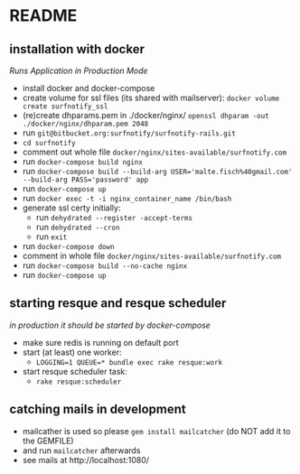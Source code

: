 # README
## installation with docker
*Runs Application in Production Mode*
- install docker and docker-compose
- create volume for ssl files (its shared with mailserver): `docker volume create surfnotify_ssl`
- (re)create dhparams.pem in ./docker/nginx/ `openssl dhparam -out ./docker/nginx/dhparam.pem 2048`
- run `git@bitbucket.org:surfnotify/surfnotify-rails.git`
- `cd surfnotify`
- comment out whole file `docker/nginx/sites-available/surfnotify.com`
- run `docker-compose build nginx`
- run `docker-compose build --build-arg USER='malte.fisch%40gmail.com' --build-arg PASS='password' app`
- run `docker-compose up`
- run `docker exec -t -i nginx_container_name /bin/bash`
- generate ssl certy initially:
  - run `dehydrated --register -accept-terms`
  - run `dehydrated --cron`
  - run `exit`
- run `docker-compose down`
- comment in whole file `docker/nginx/sites-available/surfnotify.com`
- run `docker-compose build --no-cache nginx`
- run `docker-compose up`


## starting resque and resque scheduler
*in production it should be started by docker-compose*
- make sure redis is running on default port
- start (at least) one worker:
  - `LOGGING=1 QUEUE=* bundle exec rake resque:work`
- start resque scheduler task:
  - `rake resque:scheduler`

## catching mails in development
- mailcather is used so please `gem install mailcatcher` (do NOT add it to the GEMFILE)
- and run `mailcatcher` afterwards
- see mails at http://localhost:1080/